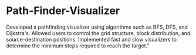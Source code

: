 # Path-Finder-Visualizer
Developed a pathfinding visualizer using algorithms such as BFS, DFS, and Dijkstra's. Allowed users to control the grid structure, block distribution, and source-destination positions. Implemented fast and slow visualizers to determine the minimum steps required to reach the target."
